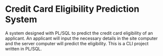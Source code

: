 # Credit Card Eligibility Prediction System
 A system designed with PL/SQL to predict the credit card eligibility of an applicant. An applicant will input the necessary details in the site computer and the server computer will predict the eligibility. This is a CLI project written in PL/SQL.
